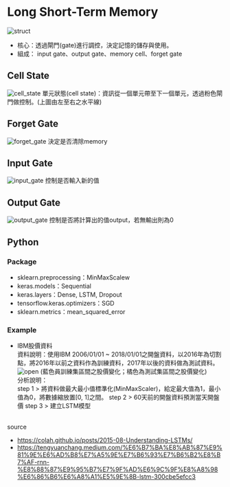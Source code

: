 # Long Short-Term Memory
![struct](https://github.com/yifan-07/LSTM/blob/main/picture/LSTM_struc.png?raw=true)
* 核心：透過閘門(gate)進行調控，決定記憶的儲存與使用。
* 組成： input gate、output gate、memory cell、forget gate
## Cell State 
![cell_state](https://github.com/yifan-07/LSTM/blob/main/picture/cell_state.png?raw=true)
單元狀態(cell state)：資訊從一個單元帶至下一個單元，透過粉色閘門做控制。(上圖由左至右之水平線)
## Forget Gate
![forget_gate](https://github.com/yifan-07/LSTM/blob/main/picture/forget_gate.png?raw=true)
決定是否清除memory
## Input Gate
![input_gate](https://github.com/yifan-07/LSTM/blob/main/picture/input_gate.png?raw=true)
控制是否輸入新的值
## Output Gate
![output_gate](https://github.com/yifan-07/LSTM/blob/main/picture/output_gate.png?raw=true)
控制是否將計算出的值output，若無輸出則為0</br>

## Python
### Package
* sklearn.preprocessing：MinMaxScalew 
* keras.models：Sequential
* keras.layers：Dense, LSTM, Dropout
* tensorflow.keras.optimizers：SGD
* sklearn.metrics：mean_squared_error

### Example
* IBM股價資料  
資料說明：使用IBM 2006/01/01 ~ 2018/01/01之開盤資料，以2016年為切割點，將2016年以前之資料作為訓練資料，2017年以後的資料做為測試資料。 
![open]()
(藍色員訓練集區間之股價變化；橘色為測試集區間之股價變化)  
分析說明：  
step 1 > 將資料做最大最小值標準化(MinMaxScaler)，給定最大值為1，最小值為0，將數據縮放置[0, 1]之間。
step 2 > 60天前的開盤資料預測當天開盤價
step 3 > 建立LSTM模型



<br>source </br>
* https://colah.github.io/posts/2015-08-Understanding-LSTMs/
* https://tengyuanchang.medium.com/%E6%B7%BA%E8%AB%87%E9%81%9E%E6%AD%B8%E7%A5%9E%E7%B6%93%E7%B6%B2%E8%B7%AF-rnn-%E8%88%87%E9%95%B7%E7%9F%AD%E6%9C%9F%E8%A8%98%E6%86%B6%E6%A8%A1%E5%9E%8B-lstm-300cbe5efcc3
